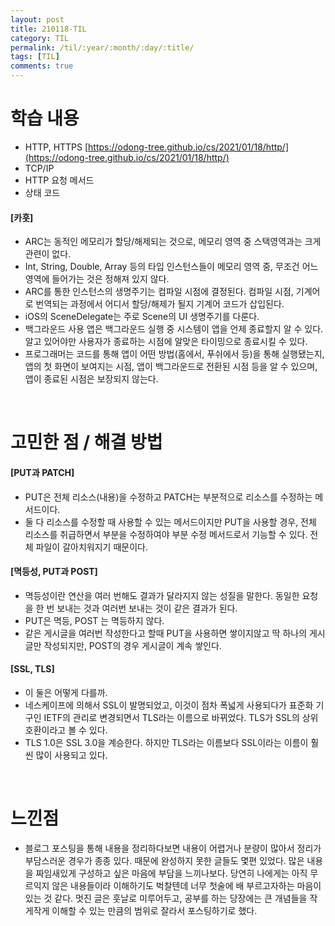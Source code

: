 ```yaml
---
layout: post
title: 210118-TIL
category: TIL
permalink: /til/:year/:month/:day/:title/
tags: [TIL]
comments: true
---
```

# 학습 내용
- HTTP, HTTPS
[https://odong-tree.github.io/cs/2021/01/18/http/](https://odong-tree.github.io/cs/2021/01/18/http/)
- TCP/IP
- HTTP 요청 메서드
- 상태 코드

#### [카훗]
- ARC는 동적인 메모리가 할당/해제되는 것으로, 메모리 영역 중  스택영역과는 크게 관련이 없다.
- Int, String, Double, Array 등의 타입 인스턴스들이 메모리 영역 중, 무조건 어느 영역에 들어가는 것은 정해져 있지 않다.
- ARC를 통한 인스턴스의 생명주기는 컴파일 시점에 결정된다. 컴파일 시점, 기계어로 번역되는 과정에서 어디서 할당/해제가 될지 기계어 코드가 삽입된다.
- iOS의 SceneDelegate는 주로 Scene의 UI 생명주기를 다룬다.
- 백그라운드 사용 앱은 백그라운드 실행 중 시스템이 앱을 언제 종료할지 알 수 있다. 알고 있어야만 사용자가 종료하는 시점에 알맞은 타이밍으로 종료시킬 수 있다.
- 프로그래머는 코드를 통해 앱이 어떤 방법(홈에서, 푸쉬에서 등)을 통해 실행됐는지, 앱의 첫 화면이 보여지는 시점, 앱이 백그라운드로 전환된 시점 등을 알 수 있으며, 앱이 종료된 시점은 보장되지 않는다.

<br>

# 고민한 점 / 해결 방법
#### [PUT과 PATCH]
- PUT은 전체 리소스(내용)을 수정하고 PATCH는 부분적으로 리소스를 수정하는 메서드이다.
- 둘 다  리소스를 수정할 때 사용할  수 있는  메서드이지만 PUT을 사용할 경우, 전체 리소스를 취급하면서 부분을 수정하여야 부분 수정 메서드로서 기능할 수 있다. 전체 파일이 갈아치워지기 때문이다.

#### [멱등성, PUT과 POST]
- 멱등성이란 연산을 여러 번해도 결과가 달라지지 않는 성질을 말한다. 동일한 요청을 한 번 보내는 것과 여러번 보내는 것이 같은 결과가 된다.
- PUT은 멱등, POST 는 멱등하지 않다.
- 같은 게시글을 여러번 작성한다고 할때 PUT을 사용하면 쌓이지않고 딱 하나의 게시글만 작성되지만, POST의 경우 게시글이 계속  쌓인다.

#### [SSL, TLS]
- 이 둘은 어떻게 다를까.
- 네스케이프에 의해서 SSL이 발명되었고, 이것이 점차 폭넓게 사용되다가 표준화 기구인 IETF의 관리로 변경되면서 TLS라는 이름으로 바뀌었다. TLS가 SSL의 상위 호환이라고 볼 수 있다.
- TLS 1.0은 SSL 3.0을 계승한다. 하지만 TLS라는 이름보다 SSL이라는 이름이 훨씬 많이 사용되고 있다.


<br>

# 느낀점
- 블로그 포스팅을 통해 내용을 정리하다보면 내용이 어렵거나 분량이 많아서 정리가 부담스러운 경우가 종종 있다. 때문에 완성하지 못한 글들도 몇편 있었다. 많은 내용을 짜임새있게 구성하고 싶은 마음에 부담을 느끼나보다. 당연히 나에게는 아직 무르익지 않은 내용들이라 이해하기도 벅찰텐데 너무 첫술에 배 부르고자하는 마음이 있는 것 같다. 멋진 글은 훗날로 미루어두고, 공부를 하는 당장에는 큰 개념들을 작게작게 이해할 수 있는 만큼의 범위로 잘라서 포스팅하기로 했다.
